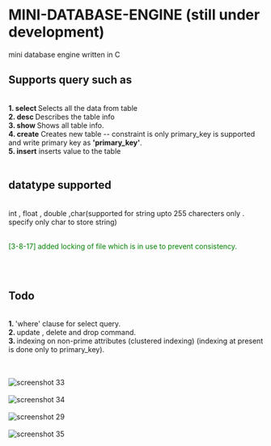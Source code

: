 # MINI-DATABASE-ENGINE (still under development)
mini database engine written in C

<h2>Supports query such as</h2>  <br/><b>1. select </b> Selects all the data from table<br/>
<b>2. desc </b> Describes the table info<br/>
<b>3. show </b> Shows all table info.<br/>
<b>4. create</b> Creates new table -- constraint is only primary_key is supported and write primary key as <b>'primary_key'</b>.<br/>
<b>5. insert</b> inserts value to the table<br/><br/>

<h2>datatype supported</h2><br/> int , float , double ,char(supported for string upto 255 charecters only . specify only char to store string)<br/><br/><p style="color:green">[3-8-17] added locking of file which is in use to prevent consistency.</p><br><br>

<h2>Todo</h2><br/>
<b>1. </b> 'where' clause for select query.<br/>
<b>2. </b> update , delete and drop command.<br/>
<b>3. </b> indexing on non-prime attributes (clustered indexing) (indexing at present is done only to primary_key).<br/>
<br/><br/>

![screenshot 33](https://cloud.githubusercontent.com/assets/21128320/25394355/76dc9fea-29fb-11e7-9f52-68fa73d6210e.png)<br/><br/>
![screenshot 34](https://cloud.githubusercontent.com/assets/21128320/25394354/76d9a1dc-29fb-11e7-8a1d-40e9ac6f0276.png)<br/><br/>
![screenshot 29](https://cloud.githubusercontent.com/assets/21128320/25394356/76e0ba80-29fb-11e7-859e-cc1b19d371a8.png)<br/><br/>
![screenshot 35](https://cloud.githubusercontent.com/assets/21128320/25395096/9675ad9a-29fd-11e7-90d1-9eb92a428f29.png)<br/><br/>
